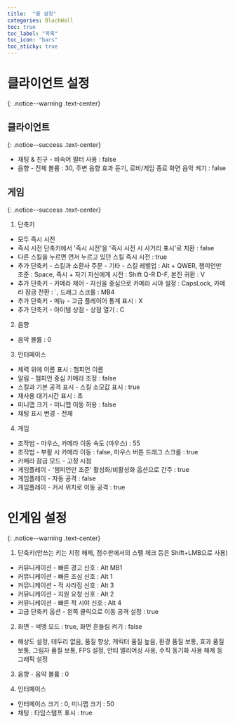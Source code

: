 ```yaml
---
title:  "롤 설정"
categories: BlackWall
toc: true
toc_label: "목록"
toc_icon: "bars"
toc_sticky: true
---
```


# 클라이언트 설정
{: .notice--warning .text-center}

## 클라이언트
{: .notice--success .text-center}

- 채팅 & 친구 - 비속어 필터 사용 : false
- 음향 - 전체 볼륨 : 30, 주변 음향 효과 듣기, 로비/게임 종료 화면 음악 켜기 : false

## 게임
{: .notice--success .text-center}

1. 단축키
- 모두 즉시 시전
- 즉시 시전 단축키에서 '즉시 시전'을 '즉시 시전 시 사거리 표시'로 치환 : false
- 다른 스킬을 누르면 먼저 누르고 있던 스킬 즉시 시전 : true 
- 추가 단축키 - 스킬과 소환사 주문 - 기타 - 스킬 레벨업 : Alt + QWER, 챔피언만 조준 : Space, 즉시 + 자기 자신에게 시전 : Shift Q-R D-F, 본진 귀환 : V
- 추가 단축키 - 카메라 제어 - 자신을 중심으로 카메라 시야 설정 : CapsLock, 카메라 잠금 전환 : `, 드래그 스크롤 : MB4
- 추가 단축키 - 메뉴 - 고급 플레이어 통계 표시 : X
- 추가 단축키 - 아이템 상점 - 상점 열기 : C

2. 음향
- 음악 볼륨 : 0

3. 인터페이스
- 체력 위에 이름 표시 : 챔피언 이름
- 알림 - 챔피언 중심 카메라 조정 : false
- 스킬과 기본 공격 표시 - 스킬 소모값 표시 : true
- 재사용 대기시간 표시 : 초
- 미니맵 크기 - 미니맵 이동 허용 : false
- 채팅 표시 변경 - 전체

4. 게임
- 조작법 - 마우스, 카메라 이동 속도 (마우스) : 55
- 조작법 - 부활 시 카메라 이동 : false, 마우스 버튼 드래그 스크롤 : true
- 카메라 잠금 모드 - 고정 시점
- 게임플레이 - '챔피언만 조준' 활성화/비활성화 옵션으로 간주 : true
- 게임플레이 - 자동 공격 : false
- 게임플레이 - 커서 위치로 이동 공격 : true

# 인게임 설정
{: .notice--warning .text-center}

1. 단축키(안쓰는 키는 지정 해제, 점수판에서의 스펠 체크 등은 Shift+LMB으로 사용)
- 커뮤니케이션 - 빠른 경고 신호 : Alt MB1
- 커뮤니케이션 - 빠른 조심 신호 : Alt 1
- 커뮤니케이션 - 적 사라짐 신호 : Alt 3
- 커뮤니케이션 - 지원 요청 신호 : Alt 2
- 커뮤니케이션 - 빠른 적 시야 신호 : Alt 4
- 고급 단축키 옵션 - 왼쪽 클릭으로 이동 공격 설정 : true

2. 화면 - 색맹 모드 : true, 화면 흔들림 켜기 : false
- 해상도 설정, 테두리 없음, 품질 향상, 캐릭터 품질 높음, 환경 품질 보통, 효과 품질 보통, 그림자 품질 보통, FPS 설정, 안티 앨리어싱 사용, 수직 동기화 사용 해제 등 그래픽 설정

3. 음향 - 음악 볼륨 : 0

4. 인터페이스
- 인터페이스 크기 : 0, 미니맵 크기 : 50
- 채팅 : 타임스탬프 표시 : true